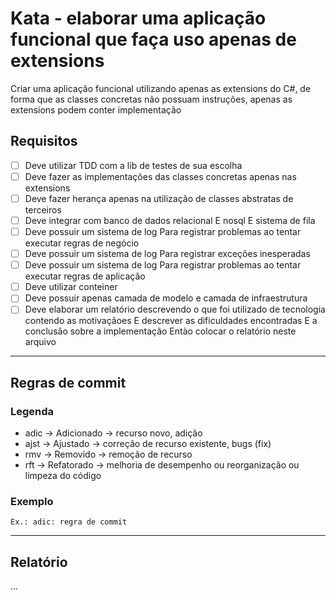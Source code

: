 # Kata - elaborar uma aplicação funcional que faça uso apenas de extensions

Criar uma aplicação funcional utilizando apenas as extensions do C#, de forma que as classes concretas não possuam instruções, apenas as extensions podem conter implementação

## Requisitos

- [ ] Deve utilizar TDD com a lib de testes de sua escolha
- [ ] Deve fazer as implementações das classes concretas apenas nas extensions
- [ ] Deve fazer herança apenas na utilização de classes abstratas de terceiros
- [ ] Deve integrar com banco de dados relacional E nosql E sistema de fila
- [ ] Deve possuir um sistema de log Para registrar problemas ao tentar executar regras de negócio
- [ ] Deve possuir um sistema de log Para registrar exceções inesperadas
- [ ] Deve possuir um sistema de log Para registrar problemas ao tentar executar regras de aplicação
- [ ] Deve utilizar conteiner
- [ ] Deve possuir apenas camada de modelo e camada de infraestrutura
- [ ] Deve elaborar um relatório descrevendo o que foi utilizado de tecnologia contendo as motivaçãoes E descrever as dificuldades encontradas E a conclusão sobre a implementação Entào colocar o relatório neste arquivo

----------

## Regras de commit

### Legenda

- adic -> Adicionado -> recurso novo, adição
- ajst -> Ajustado -> correção de recurso existente, bugs (fix)
- rmv -> Removido -> remoção de recurso
- rft -> Refatorado -> melhoria de desempenho ou reorganização ou limpeza do código 

### Exemplo

`Ex.: adic: regra de commit`

----------

## Relatório

...
